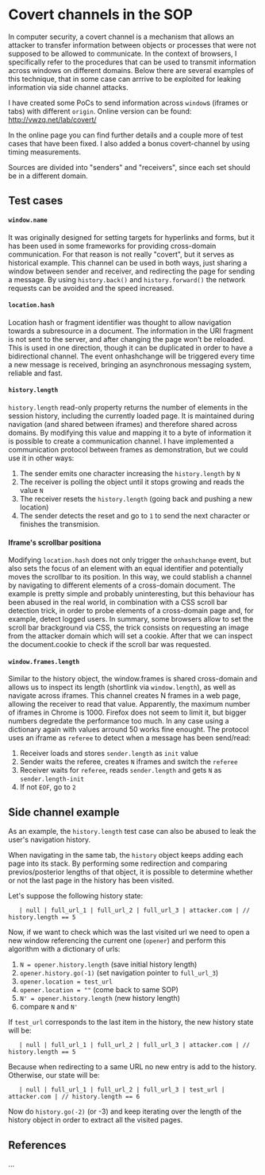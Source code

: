 # Covert channels in the SOP

In computer security, a covert channel is a mechanism that allows an attacker to transfer information between objects or processes that were not supposed to be allowed to communicate. In the context of browsers, I specifically refer to the procedures that can be used to transmit information across windows on different domains. Below there are several examples of this technique, that in some case can arrrive to be exploited for leaking information via side channel attacks.

I have created some PoCs to send information across `window`s (iframes or tabs) with different `origin`. Online version can be found: http://vwzq.net/lab/covert/

In the online page you can find further details and a couple more of test cases that have been fixed. I also added a bonus covert-channel by using timing measurements.

Sources are divided into "senders" and "receivers", since each set should be in a different domain.

## Test cases

#### `window.name`
It was originally designed for setting targets for hyperlinks and forms, but it has been used in some frameworks for providing cross-domain communication. For that reason is not really "covert", but it serves as historical example.
This channel can be used in both ways, just sharing a window between sender and receiver, and redirecting the page for sending a message. By using `history.back()` and `history.forward()` the network requests can be avoided and the speed increased.

#### `location.hash`
Location hash or fragment identifier was thought to allow navigation towards a subresource in a document. The information in the URI fragment is not sent to the server, and after changing the page won't be reloaded.
This is used in one direction, though it can be duplicated in order to have a bidirectional channel.
The event onhashchange will be triggered every time a new message is received, bringing an asynchronous messaging system, reliable and fast.

#### `history.length`
`history.length` read-only property returns the number of elements in the session history, including the currently loaded page. It is maintained during navigation (and shared between iframes) and therefore shared across domains. By modifying this value and mapping it to a byte of information it is possible to create a communication channel.
I have implemented a communication protocol between frames as demonstration, but we could use it in other ways:

1. The sender emits one character increasing the `history.length` by `N`
2. The receiver is polling the object until it stops growing and reads the value `N`
3. The receiver resets the `history.length` (going back and pushing a new location)
4. The sender detects the reset and go to `1` to send the next character or finishes the transmision.

#### Iframe's scrollbar positiona
Modifying `location.hash` does not only trigger the `onhashchange` event, but also sets the focus of an element with an equal identifier and potentially moves the scrollbar to its position. In this way, we could stablish a channel by navigating to different elements of a cross-domain document.
The example is pretty simple and probably uninteresting, but this behaviour has been abused in the real world, in combination with a CSS scroll bar detection trick, in order to probe elements of a cross-domain page and, for example, detect logged users.
In summary, some browsers allow to set the scroll bar brackground via CSS, the trick consists on requesting an image from the attacker domain which will set a cookie. After that we can inspect the document.cookie to check if the scroll bar was requested.

#### `window.frames.length`
Similar to the history object, the window.frames is shared cross-domain and allows us to inspect its length (shortlink via `window.length`), as well as navigate across iframes. This channel creates N frames in a web page, allowing the receiver to read that value.
Apparently, the maximum number of iframes in Chrome is 1000. Firefox does not seem to limit it, but bigger numbers degredate the performance too much. In any case using a dictionary again with values arround 50 works fine enought.
The protocol uses an iframe as `referee` to detect when a message has been send/read:

1. Receiver loads and stores `sender.length` as `init` value
2. Sender waits the referee, creates `N` iframes and switch the `referee`
3. Receiver waits for `referee`, reads `sender.length` and gets `N` as `sender.length-init`
4. If not `EOF`, go to `2`

## Side channel example
As an example, the `history.length` test case can also be abused to leak the user's navigation history.

When navigating in the same tab, the `history` object keeps adding each page into its stack. By performing some redirection and comparing previos/posterior lengths of that object, it is possible to determine whether or not the last page in the history has been visited.

Let's suppose the following history state:

`   | null | full_url_1 | full_url_2 | full_url_3 | attacker.com | // history.length == 5`

Now, if we want to check which was the last visited url we need to open a new window referencing the current one (`opener`) and perform this algorithm with a dictionary of urls:

1. `N = opener.history.length` (save initial history length)
2. `opener.history.go(-1)` (set navigation pointer to `full_url_3`)
3. `opener.location = test_url`
4. `opener.location = ""` (come back to same SOP)
5. `N' = opener.history.length` (new history length)
6. compare `N` and `N'`

If `test_url` corresponds to the last item in the history, the new history state will be:

`   | null | full_url_1 | full_url_2 | full_url_3 | attacker.com | // history.length == 5`

Because when redirecting to a same URL no new entry is add to the history. Otherwise, our state will be:

`   | null | full_url_1 | full_url_2 | full_url_3 | test_url | attacker.com | // history.length == 6`

Now do `history.go(-2)` (or -3) and keep iterating over the length of the history object in order to extract all the visited pages.

## References
...
